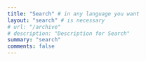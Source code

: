 ```yaml
---
title: "Search" # in any language you want
layout: "search" # is necessary
# url: "/archive"
# description: "Description for Search"
summary: "search"
comments: false
---
```

